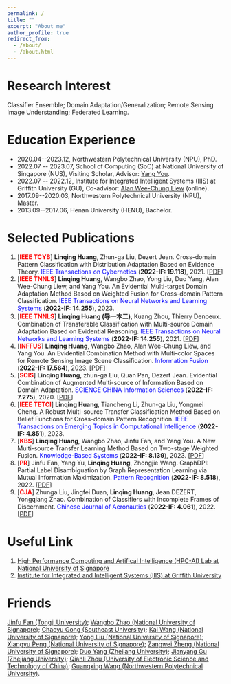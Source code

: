 ```yaml
---
permalink: /
title: ""
excerpt: "About me"
author_profile: true
redirect_from: 
  - /about/
  - /about.html
---
```


Research Interest
======
Classifier Ensemble; Domain Adaptation/Generalization; Remote Sensing Image Understanding; Federated Learning.

Education Experience
======
- 2020.04--2023.12, Northwestern Polytechnical University (NPU), PhD.
- 2022.07 -- 2023.07, School of Computing (SoC) at National University of Singapore (NUS), Visiting Scholar, Advisor: [Yang You](https://www.comp.nus.edu.sg/~youy/).
- 2022.07 -- 2022.12, Institute for Integrated Intelligent Systems (IIIS) at Griffith University (GU), Co-advisor: [Alan Wee-Chung Liew](https://experts.griffith.edu.au/7401-alan-weechung-liew) (online).
- 2017.09--2020.03, Northwestern Polytechnical University (NPU), Master.
- 2013.09--2017.06, Henan University (HENU), Bachelor.

Selected Publications
=====
1. [**<font color="red">IEEE TCYB</font>**] **Linqing Huang**, Zhun-ga Liu, Dezert Jean. Cross-domain Pattern Classification with Distribution Adaptation Based on Evidence Theory. <font color="blue">IEEE Transactions on Cybernetics</font> (**2022-IF: 19.118**), 2021. [[PDF](https://ieeexplore.ieee.org/document/9660783)]
2. [**<font color="red">IEEE TNNLS</font>**] **Linqing Huang**, Wangbo Zhao, Yong Liu, Duo Yang, Alan Wee-Chung Liew, and Yang You. An Evidential Multi-target Domain Adaptation Method Based on Weighted Fusion for Cross-domain Pattern Classification. <font color="blue">IEEE Transactions on Neural Networks and Learning Systems</font> (**2022-IF: 14.255**), 2023.
3. [**<font color="red">IEEE TNNLS</font>**] **Linqing Huang (导一本二)**, Kuang Zhou, Thierry Denoeux. Combination of Transferable Classification with Multi-source Domain Adaptation Based on Evidential Reasoning. <font color="blue">IEEE Transactions on Neural Networks and Learning Systems</font> (**2022-IF: 14.255**), 2021. [[PDF](https://ieeexplore.ieee.org/document/9108588)]
4. [**<font color="red">INFFUS</font>**] **Linqing Huang**, Wangbo Zhao, Alan Wee-Chung Liew, and Yang You. An Evidential Combination Method with Multi-color Spaces for Remote Sensing Image Scene Classification. <font color="blue">Information Fusion</font> (**2022-IF: 17.564**), 2023. [[PDF](https://www.sciencedirect.com/science/article/abs/pii/S1566253522002743)]
5. [**<font color="red">SCIS</font>**] **Linqing Huang**, zhun-ga Liu, Quan Pan, Dezert Jean. Evidential Combination of Augmented Multi-source of Information Based on Domain Adaptation. <font color="blue">SCIENCE CHINA Information Sciences</font> (**2022-IF: 7.275**), 2020. [[PDF](https://link.springer.com/article/10.1007/s11432-020-3080-3)]
6. [**<font color="red">IEEE TETCI</font>**] **Linqing Huang**, Tiancheng Li, Zhun-ga Liu, Yongmei Cheng. A Robust Multi-source Transfer Classification Method Based on Belief Functions for Cross-domain Pattern Recognition. <font color="blue">IEEE Transactions on Emerging Topics in Computational Intelligence</font> (**2022-IF: 4.851**), 2023.
7. [**<font color="red">KBS</font>**] **Linqing Huang**, Wangbo Zhao, Jinfu Fan, and Yang You. A New Multi-source Transfer Learning Method Based on Two-stage Weighted Fusion. <font color="blue">Knowledge-Based Systems</font> (**2022-IF: 8.139**), 2023. [[PDF](https://www.sciencedirect.com/science/article/abs/pii/S0950705122013296)]
8. [**<font color="red">PR</font>**] Jinfu Fan, Yang Yu, **Linqing Huang**, Zhongjie Wang. GraphDPI: Partial Label Disambiguation by Graph Representation Learning via Mutual Information Maximization. <font color="blue">Pattern Recognition</font> (**2022-IF: 8.518**), 2022. [[PDF](https://www.sciencedirect.com/science/article/abs/pii/S0031320322006136)]
9. [**<font color="red">CJA</font>**] Zhunga Liu, Jingfei Duan, **Linqing Huang**, Jean DEZERT, Yongqiang Zhao. Combination of Classifiers with Incomplete Frames of Discernment. <font color="blue">Chinese Journal of Aeronautics</font> (**2022-IF: 4.061**), 2022. [[PDF](https://www.sciencedirect.com/science/article/pii/S1000936121001758)]

Useful Link
=====
1. [High Performance Computing and Artifical Intelligence (HPC-AI) Lab at National University of Signapore](https://ai.comp.nus.edu.sg/)
2. [Institute for Integrated and Intelligent Systems (IIIS) at Griffith University](https://www.griffith.edu.au/institute-integrated-intelligent-systems/our-researchers)

Friends
=====
[Jinfu Fan (Tongji University)](https://scholar.google.com/citations?user=iQtgOnsAAAAJ&hl=zh-CN&oi=ao); 
[Wangbo Zhao (National University of Signapore)](https://wangbo-zhao.github.io/); 
[Chaoyu Gong (Southeast University)](https://www.researchgate.net/profile/Gong-Chaoyu); 
[Kai Wang (National University of Signapore)](https://kaiwang960112.github.io/); 
[Yong Liu (National University of Signapore)](https://ai.comp.nus.edu.sg/people/yong/); 
[Xiangyu Peng (National University of Signapore)](https://scholar.google.com/citations?user=KRUTk7sAAAAJ&hl=zh-CN);
[Zangwei Zheng (National University of Signapore)](https://scholar.google.com/citations?user=FTqutJEAAAAJ&hl=zh-CN&oi=ao);
[Duo Yang (Zhejiang University)](https://www.researchgate.net/profile/Yang-Duo);
[Jianyang Gu (Zhejiang University)](https://scholar.google.com/citations?user=8ZXbT18AAAAJ&hl=zh-CN);
[Qianli Zhou (University of Electronic Science and Technology of China)](https://www.researchgate.net/profile/Qianli-Zhou);
[Guangxing Wang (Northwestern Polytechnical University)](https://scholar.google.com/citations?user=iiZ-3c0AAAAJ&hl=zh-CN).

